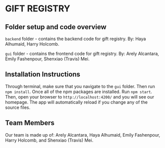 # GIFT REGISTRY

## Folder setup and code overview
`backend` folder - contains the backend code for gift registry. By: Haya Alhumaid, Harry Holcomb.

`gui` folder - contains the frontend code for gift registry. By: Arely Alcantara, Emily Fashenpour, Shenxiao (Travis) Mei.

## Installation Instructions
Through terminal, make sure that you navigate to the `gui` folder. Then run `npm install`. Once all of the npm packages are installed. Run `npm start`. Then, open your browser to `http://localhost:4200/` and you will see our homepage. The app will automatically reload if you change any of the source files.

## Team Members
Our team is made up of: Arely Alcantara, Haya Alhumaid, Emily Fashenpour, Harry Holcomb, and Shenxiao (Travis) Mei.


